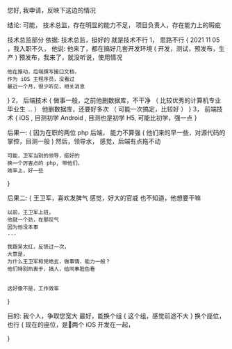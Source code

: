 您好, 我申请，反映下这边的情况


结论:
可能，
技术总监，存在明显的能力不足，
项目负责人，存在能力上的瑕疵


技术总监部分
依据:
技术总监，挺好的
就是技术不行
1， 思路不行
{
    2021 11 05 ，我入职不久，
    他说: 他来了，都在搞好几套开发环境 ( 开发，测试，预发布，生产 )
    预发布，我来了，就没听说，使用情况


    他在推动，后端撰写接口文档，
    作为 iOS 主程序员，没看过
    最近一个月，很少听见，相关消息
}
2， 后端技术 
{
    做事一般，之前他删数据库，不干净
    （ 比较优秀的计算机专业毕业生 ... ）
    他删数据库，还要好多次
    （ 可能一次搞定，比较好 ）
}
3， 前端技术
{
    iOS , 目测初学
    Android , 目测也是初学
    H5, 可能比初学，强一点
}


后果一:
{
    因为在职的两位 php 后端，
    能力不算强
    ( 他们来的早一些，对源代码的掌控，目测一般 )
    然后，领导水，
    感觉，后端有点拖不动


    可能，卫军当别的领导，挺好的
    换一个厉害点的 php, 带他们，
    效率上，好一些
}


后果二:
{
    王卫军，喜欢发脾气
    感觉，好大的官威
    也不知道，他想要干嘛


    以前，王卫军上班，
    他就一个劲，在那叹气
    因为他没本事
    ...

    我跟吴太红，反馈过一次，
    大意是，
    为什么王卫军和党皓玄，做事情，能力一般？
    他们特别热衷于，搞人，给同事脸色看


    这好像不是，工作效率
}






目的:
我个人，争取您宽大
最好，能换个组
{
    这个组，感觉前途不大
}
换个座位，也行
{
    现在的座位，是两个 iOS 开发在一起，

}